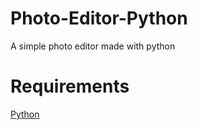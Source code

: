 # Photo-Editor-Python
A simple photo editor made with python
# Requirements
[Python](https://www.python.org/)
